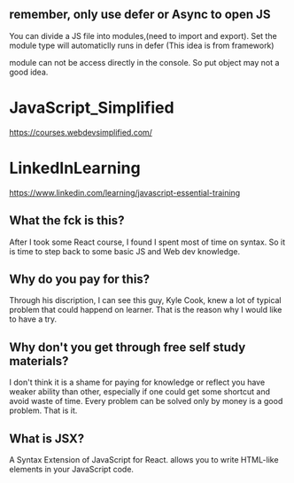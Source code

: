 ## remember, only use defer or Async to open JS

You can divide a JS file into modules,(need to import and export). Set the <script>type = "module" src = ...</script>
module type will automaticlly runs in defer (This idea is from framework)

module can not be access directly in the console. So put object may not a good idea.

# JavaScript_Simplified
https://courses.webdevsimplified.com/

# LinkedInLearning
https://www.linkedin.com/learning/javascript-essential-training

## What the fck is this?
After I took some React course, I found I spent most of time on syntax. So it is time to step back to some basic JS and Web dev knowledge.

## Why do you pay for this?
Through his discription, I can see this guy, Kyle Cook, knew a lot of typical problem that could happend on learner. That is the reason why I would like to have a try.

## Why don't you get through free self study materials?
I don't think it is a shame for paying for knowledge or reflect you have weaker ability than other, especially if one could get some shortcut and avoid waste of time. Every problem can be solved only by money is a good problem. That is it.

## What is JSX?
A Syntax Extension of JavaScript for React. allows you to write HTML-like elements in your JavaScript code.
